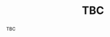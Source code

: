---
layout: talk
title:  TBC
name: Xiaozhu Zhang 
talk-url: 
abstract: TBC
invited: yes
session: invited-2
---